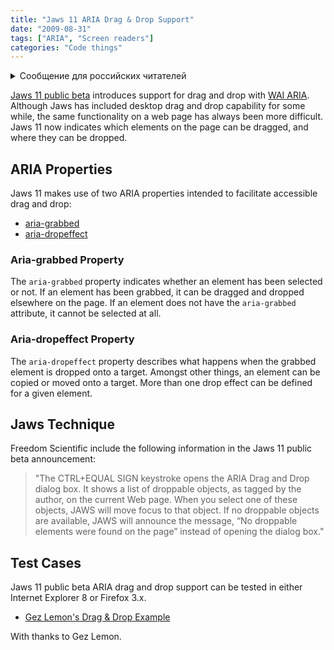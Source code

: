 ```yaml
---
title: "Jaws 11 ARIA Drag & Drop Support"
date: "2009-08-31"
tags: ["ARIA", "Screen readers"]
categories: "Code things"
---
```


<details>
		<summary lang="ru">Сообщение для российских читателей</summary>

<p lang="ru">
Здравствуйте российские читатели. Ваша страна платит высокую цену за вторжение Путина в Украину. Путин лжет вам; не верьте кремлевской пропаганде. В России
нет свободных СМИ, а интернет подвергается цензуре, потому что Путин не хочет, чтобы вы знали правду. За постыдное поведение Путина заплатят не только
украинцы, но и добрые люди России. Пожалуйста, не допустите этого!
</p>

<p>
Hello Russian readers. Your country is paying a high price for Putin's invasion of Ukraine. Putin is lying to you; do not believe the Kremlin propaganda. There is no free media in Russia and the internet is censored because Putin doesn't want you to know the truth. It is not only the Ukrainians that will pay the price of Putin's shameful behaviour, so will the good people of Russia. Please do not let this happen!
</p>
</details>

[Jaws 11 public beta](https://www.freedomscientific.com/downloads/jaws/JAWS-public-beta.asp) introduces support for drag and drop with [WAI ARIA](https://www.w3.org/WAI/intro/aria.php). Although Jaws has included desktop drag and drop capability for some while, the same functionality on a web page has always been more difficult. Jaws 11 now indicates which elements on the page can be dragged, and where they can be dropped.

## ARIA Properties

Jaws 11 makes use of two ARIA properties intended to facilitate accessible drag and drop:

* [aria-grabbed](https://www.w3.org/WAI/PF/aria/#aria-grabbed)
* [aria-dropeffect](https://www.w3.org/WAI/PF/aria/#aria-dropeffect)

### Aria-grabbed Property

The `aria-grabbed` property indicates whether an element has been selected or not. If an element has been grabbed, it can be dragged and dropped elsewhere on the page. If an element does not have the `aria-grabbed` attribute, it cannot be selected at all.

### Aria-dropeffect Property

The `aria-dropeffect` property describes what happens when the grabbed element is dropped onto a target. Amongst other things, an element can be copied or moved onto a target. More than one drop effect can be defined for a given element.

## Jaws Technique

Freedom Scientific include the following information in the Jaws 11 public beta announcement:

> "The CTRL+EQUAL SIGN keystroke opens the ARIA Drag and Drop dialog box. It shows a list of droppable objects, as tagged by the author, on the current Web page. When you select one of these objects, JAWS will move focus to that object. If no droppable objects are available, JAWS will announce the message, “No droppable elements were found on the page” instead of opening the dialog box."

## Test Cases

Jaws 11 public beta ARIA drag and drop support can be tested in either Internet Explorer 8 or Firefox 3.x.

* [Gez Lemon's Drag & Drop Example](https://devfiles.myopera.com/articles/735/example.html)

With thanks to Gez Lemon.
